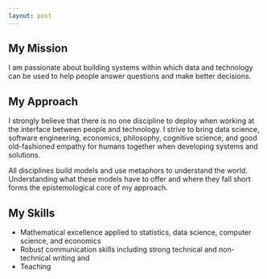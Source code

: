```yaml
---
layout: post
---
```

## My Mission

I am passionate about building systems within which data and technology can be used to help people answer questions and make better decisions.

## My Approach
I strongly believe that there is no one discipline to deploy when working at the interface between people and technology.  I strive to bring data science, software engineering, economics, philosophy, cognitive science, and good old-fashioned empathy for humans together when developing systems and solutions.  

All disciplines build models and use metaphors to understand the world.  Understanding what these models have to offer and where they fall short forms the epistemological core of my approach.

## My Skills
* Mathematical excellence applied to statistics, data science, computer science, and economics 
* Robust communication skills including strong technical and non-technical writing and 
* Teaching 
